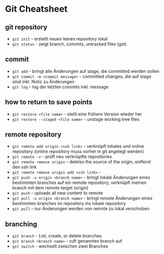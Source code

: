 # Git Cheatsheet

## git repository

- `git init` - erstellt neues leeres repository lokal 
- `git status` - zeigt branch, commits, untracked files (gst)

## commit

- `git add` - bringt alle Änderungen auf stage, die committed werden sollen
- `git commit -m <commit message>` - committed changes, die auf stage sind inkl. Notiz zu Änderungen
- `git log` - log der letzten commits inkl. message

## how to return to save points

- `git restore <file name>` - stellt eine frühere Version wieder her
- `git restore --staged <file name>` - unstage working tree files

## remote repository

- `git remote add origin <ssh link>` - verknüpft lokales und online repository (online repository muss vorher in git angelegt werden)
- `git remote -v` - prüft neu verknüpfte repositories 
- `git remote remove origin` - deletes the source of the origin, entfernt den ssh link
- `git remote remove origin add <ssh link>` - 
- `git push -u origin <branch name>` - bringt lokale Änderungen eines bestimmten branches auf ein remote repository; verknüpft meinen branch mit dem remote target (origin)
- `git push` - uploads all new content to remote
- `git pull -u origin <branch name>` - bringt remote Änderungen eines bestimmten branches im repository ins lokale repository
- `git pull` - nur Änderungen werden von remote zu lokal verschoben

## branching

- `git branch` - List, create, or delete branches.
- `git branch <branch name>` - ruft genannten branch auf
- `git switch` - wechselt zwischen zwei Branches
